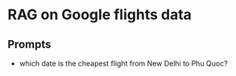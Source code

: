 # RAG on Google flights data

## Prompts
- which date is the cheapest flight from New Delhi to Phu Quoc?


